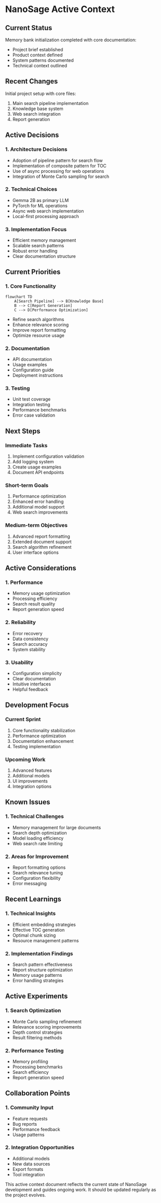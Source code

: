 # NanoSage Active Context

## Current Status
Memory bank initialization completed with core documentation:
- Project brief established
- Product context defined
- System patterns documented
- Technical context outlined

## Recent Changes
Initial project setup with core files:
1. Main search pipeline implementation
2. Knowledge base system
3. Web search integration
4. Report generation

## Active Decisions

### 1. Architecture Decisions
- Adoption of pipeline pattern for search flow
- Implementation of composite pattern for TOC
- Use of async processing for web operations
- Integration of Monte Carlo sampling for search

### 2. Technical Choices
- Gemma 2B as primary LLM
- PyTorch for ML operations
- Async web search implementation
- Local-first processing approach

### 3. Implementation Focus
- Efficient memory management
- Scalable search patterns
- Robust error handling
- Clear documentation structure

## Current Priorities

### 1. Core Functionality
```mermaid
flowchart TD
    A[Search Pipeline] --> B[Knowledge Base]
    B --> C[Report Generation]
    C --> D[Performance Optimization]
```

- Refine search algorithms
- Enhance relevance scoring
- Improve report formatting
- Optimize resource usage

### 2. Documentation
- API documentation
- Usage examples
- Configuration guide
- Deployment instructions

### 3. Testing
- Unit test coverage
- Integration testing
- Performance benchmarks
- Error case validation

## Next Steps

### Immediate Tasks
1. Implement configuration validation
2. Add logging system
3. Create usage examples
4. Document API endpoints

### Short-term Goals
1. Performance optimization
2. Enhanced error handling
3. Additional model support
4. Web search improvements

### Medium-term Objectives
1. Advanced report formatting
2. Extended document support
3. Search algorithm refinement
4. User interface options

## Active Considerations

### 1. Performance
- Memory usage optimization
- Processing efficiency
- Search result quality
- Report generation speed

### 2. Reliability
- Error recovery
- Data consistency
- Search accuracy
- System stability

### 3. Usability
- Configuration simplicity
- Clear documentation
- Intuitive interfaces
- Helpful feedback

## Development Focus

### Current Sprint
1. Core functionality stabilization
2. Performance optimization
3. Documentation enhancement
4. Testing implementation

### Upcoming Work
1. Advanced features
2. Additional models
3. UI improvements
4. Integration options

## Known Issues

### 1. Technical Challenges
- Memory management for large documents
- Search depth optimization
- Model loading efficiency
- Web search rate limiting

### 2. Areas for Improvement
- Report formatting options
- Search relevance tuning
- Configuration flexibility
- Error messaging

## Recent Learnings

### 1. Technical Insights
- Efficient embedding strategies
- Effective TOC generation
- Optimal chunk sizing
- Resource management patterns

### 2. Implementation Findings
- Search pattern effectiveness
- Report structure optimization
- Memory usage patterns
- Error handling strategies

## Active Experiments

### 1. Search Optimization
- Monte Carlo sampling refinement
- Relevance scoring improvements
- Depth control strategies
- Result filtering methods

### 2. Performance Testing
- Memory profiling
- Processing benchmarks
- Search efficiency
- Report generation speed

## Collaboration Points

### 1. Community Input
- Feature requests
- Bug reports
- Performance feedback
- Usage patterns

### 2. Integration Opportunities
- Additional models
- New data sources
- Export formats
- Tool integration

This active context document reflects the current state of NanoSage development and guides ongoing work. It should be updated regularly as the project evolves.
